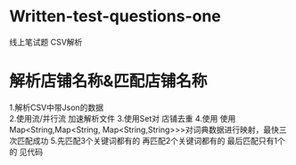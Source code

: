 # Written-test-questions-one
线上笔试题 CSV解析

# 解析店铺名称&匹配店铺名称
1.解析CSV中带Json的数据   
2.使用流/并行流 加速解析文件
3.使用Set对 店铺去重
4.使用 使用Map<String,Map<String, Map<String,String>>>对词典数据进行映射，最快三次匹配成功
5.先匹配3个关键词都有的 再匹配2个关键词都有的 最后匹配只有1个的   见代码
